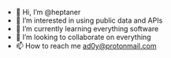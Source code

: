 - 👋 Hi, I’m @heptaner
- 👀 I’m interested in using public data and APIs 
- 🌱 I’m currently learning everything software
- 💞️ I’m looking to collaborate on everything
- 📫 How to reach me ad0y@protonmail.com

<!---
heptaner/heptaner is a ✨ special ✨ repository because its `README.md` (this file) appears on your GitHub profile.
You can click the Preview link to take a look at your changes.
--->
